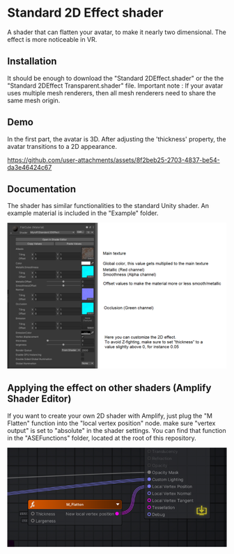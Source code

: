 # Standard 2D Effect shader

A shader that can flatten your avatar, to make it nearly two dimensional. The effect is more noticeable in VR.

## Installation

It should be enough to download the "Standard 2DEffect.shader" or the  the "Standard 2DEffect Transparent.shader" file.
Important note : If your avatar uses multiple mesh renderers, then all mesh renderers need to share the same mesh origin.

## Demo      

In the first part, the avatar is 3D.
After adjusting the 'thickness' property, the avatar transitions to a 2D appearance.

https://github.com/user-attachments/assets/8f2beb25-2703-4837-be54-da3e46424c67

## Documentation

The shader has similar functionalities to the standard Unity shader.
An example material is included in the "Example" folder.

![Doc](https://github.com/MyroG/MyroP-shader-dump/blob/master/2DEffect/Doc/Settings.png)

## Applying the effect on other shaders (Amplify Shader Editor)

If you want to create your own 2D shader with Amplify, just plug the "M Flatten" function into the "local vertex position" node. make sure "vertex output" is set to "absolute" in the shader settings.
You can find that function in the "ASEFunctions" folder, located at the root of this repository.

![Amplify](https://github.com/MyroG/MyroP-shader-dump/blob/master/2DEffect/Doc/Amplify.webp)


